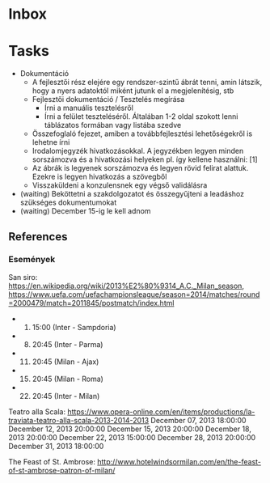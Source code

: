 # Inbox

# Tasks

- Dokumentáció
    - A fejlesztői rész elejére egy rendszer-szintű ábrát tenni, amin látszik, hogy a nyers adatoktól miként jutunk el a megjelenítésig, stb
	- Fejlesztői dokumentáció / Tesztelés megírása
        - Írni a manuális tesztelésről
        - Írni a felület teszteléséről. Általában 1-2 oldal szokott lenni táblázatos formában vagy listába szedve
    - Összefoglaló fejezet, amiben a továbbfejlesztési lehetőségekről is lehetne írni
    - Irodalomjegyzék hivatkozásokkal. A jegyzékben legyen minden sorszámozva és a hivatkozási helyeken pl. így kellene használni: [1]
    - Az ábrák is legyenek sorszámozva és legyen rövid felirat alattuk. Ezekre is legyen hivatkozás a szövegből
	- Visszaküldeni a konzulensnek egy végső validálásra
- (waiting) Beköttetni a szakdolgozatot és összegyűjteni a leadáshoz szükséges dokumentumokat
- (waiting) December 15-ig le kell adnom

## References

### Események

San siro: https://en.wikipedia.org/wiki/2013%E2%80%9314_A.C._Milan_season, https://www.uefa.com/uefachampionsleague/season=2014/matches/round=2000479/match=2011845/postmatch/index.html
- 1. 15:00 (Inter - Sampdoria)
- 8. 20:45 (Inter - Parma)
- 11. 20:45 (Milan - Ajax)
- 15. 20:45 (Milan - Roma)
- 22. 20:45 (Inter - Milan)

Teatro alla Scala: https://www.opera-online.com/en/items/productions/la-traviata-teatro-alla-scala-2013-2014-2013
December 07, 2013 18:00:00
December 12, 2013 20:00:00
December 15, 2013 20:00:00
December 18, 2013 20:00:00
December 22, 2013 15:00:00
December 28, 2013 20:00:00
December 31, 2013 18:00:00

The Feast of St. Ambrose: http://www.hotelwindsormilan.com/en/the-feast-of-st-ambrose-patron-of-milan/
